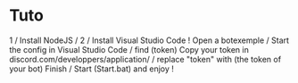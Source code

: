 # Tuto
1 / Install NodeJS / 
2 / Install Visual Studio Code ! Open a botexemple 
/ Start the config in Visual Studio Code 
/ find (token) Copy your token in discord.com/developpers/application/ 
/ replace "token" with (the token of your bot)
Finish 
/ Start (Start.bat) and enjoy !
